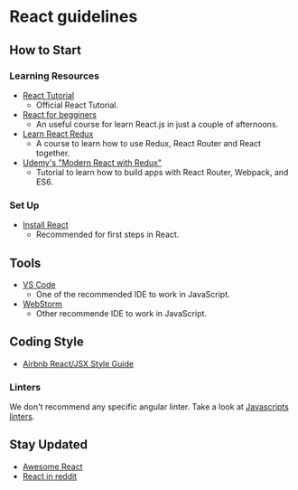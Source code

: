 # React guidelines

## How to Start

### Learning Resources

- [React Tutorial](https://reactjs.org/tutorial/tutorial.html)
  - Official React Tutorial.
- [React for begginers](https://reactforbeginners.com/)
  - An useful course for learn React.js in just a couple of afternoons.
- [Learn React Redux](https://learnredux.com/)
  - A course to learn how to use Redux, React Router and React together.
- [Udemy's "Modern React with Redux"](https://www.udemy.com/react-redux/)
  - Tutorial to learn how to build apps with React Router, Webpack, and ES6.

### Set Up

- [Install React](https://www.codecademy.com/articles/react-setup-i)
  - Recommended for first steps in React.

## Tools

- [VS Code](https://code.visualstudio.com/)
  - One of the recommended IDE to work in JavaScript.
- [WebStorm](https://www.jetbrains.com/webstorm/)
  - Other recommende IDE to work in JavaScript.

## Coding Style

- [Airbnb React/JSX Style Guide](https://github.com/airbnb/javascript/tree/master/react)

### Linters

We don't recommend any specific angular linter. Take a look at
[Javascripts linters](./../../languages/javascript/README.md#linters).

## Stay Updated

- [Awesome React](https://github.com/enaqx/awesome-react)
- [React in reddit](https://www.reddit.com/r/reactjs/)